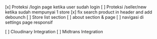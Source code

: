 [x] Proteksi /login page ketika user sudah login
[ ] Proteksi /seller/new ketika sudah mempunyai 1 store
[x] fix search product in header and add debounch
[ ] Store list section
[ ] about section & page
[ ] navigasi di settings page responsif

[ ] Cloudinary Integration
[ ] Midtrans Integration
